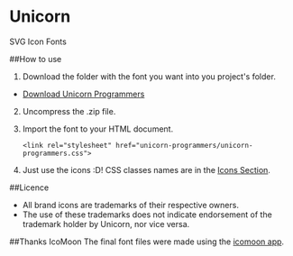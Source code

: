 # Unicorn
SVG Icon Fonts

##How to use
1. Download the folder with the font you want into you project's folder. 
 + [Download Unicorn Programmers](https://github.com/AlanSanchezP/Unicorn/archive/programmers.zip)

2. Uncompress the .zip file.
3. Import the font to your HTML document.

   `` <link rel="stylesheet" href="unicorn-programmers/unicorn-programmers.css"> ``

4. Just use the icons :D! CSS classes names are in the [Icons Section](http://alansanchezp.github.io/Unicorn/).

##Licence
+ All brand icons are trademarks of their respective owners.
+ The use of these trademarks does not indicate endorsement of the trademark holder by Unicorn, nor vice versa.

##Thanks IcoMoon
The final font files were made using the [icomoon app](https://icomoon.io/app).
